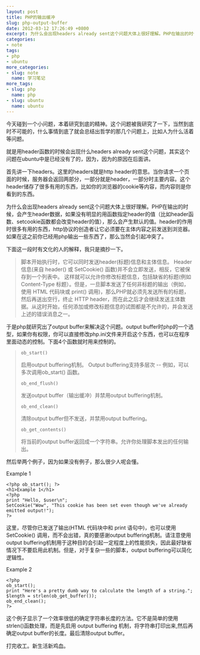 ```yaml
---
layout: post
title: PHP的输出缓冲
slug: php-output-buffer
date: 2012-03-12 17:26:49 +0800
excerpt: 为什么会出现headers already sent这个问题大体上很好理解。PHP在输出的时候，会产生header数据，如果没有明显的用函数指定header的值（比如header函数、setcookie函数都会改变header的值），那么会产生默认的值。header的作用时很多有用的东西，http协议的创造者让它必须要在主体内容之前发送到浏览器。如果在这之前你已经用php输出一些东西了，那么当然会引起冲突了。
categories:
- note
tags:
- php
- ubuntu
more_categories:
- slug: note
  name: 学习笔记
more_tags:
- slug: php
  name: php
- slug: ubuntu
  name: ubuntu
---
```


今天碰到一个小问题，本着研究到底的精神。这个问题被我研究了一下，当然到底时不可能的，什么事情到底了就会总结出哲学的那几个问题上，比如人为什么活着等问题。

就是用header函数的时候会出现什么headers already sent这个问题，其实这个问题在ubuntu中是已经没有了的，因为，因为的原因在后面讲。

首先讲一下headers。这里的headers就是http header的意思。当你请求一个页面的时候，服务器会返回两部分，一部分就是header，一部分时主要内容。这个header储存了很多有用的东西，比如你的浏览器的cookie等内容，而内容则是你看到的东西。

为什么会出现headers already sent这个问题大体上很好理解。PHP在输出的时候，会产生header数据，如果没有明显的用函数指定header的值（比如header函数、setcookie函数都会改变header的值），那么会产生默认的值。header的作用时很多有用的东西，http协议的创造者让它必须要在主体内容之前发送到浏览器。如果在这之前你已经用php输出一些东西了，那么当然会引起冲突了。


下面这一段时有文化的人的解释，我只是摘抄一下。

> 脚本开始执行时，它可以同时发送header(标题)信息和主体信息。 Header信息(来自 header() 或 SetCookie() 函数)并不会立即发送，相反，它被保存到一个列表中。 这样就可以允许你修改标题信息，包括缺省的标题(例如 Content-Type 标题）。但是，一旦脚本发送了任何非标题的输出（例如，使用 HTML 代码块或 print() 调用)，那么PHP就必须先发送所有的标题，然后再送出空行，终止 HTTP header，而在此之后才会继续发送主体数据。从这时开始，任何添加或修改标题信息的试图都是不允许的，并会发送上述的错误消息之一。

于是php就研究出了output buffer来解决这个问题。output buffer时php的一个选型，如果你有权限，你可以直接修改php.ini文件来开启这个东西，也可以在程序里面动态的控制。下面4个函数就时用来控制的。

> `ob_start()`
>
> 启用output buffering机制。 Output buffering支持多层次 -- 例如，可以多次调用ob_start() 函数。
>
> `ob_end_flush()`
>
> 发送output buffer（输出缓冲）并禁用output buffering机制。
>
> `ob_end_clean()`
>
> 清除output buffer但不发送，并禁用output buffering。
>
> `ob_get_contents()`
>
> 将当前的output buffer返回成一个字符串。允许你处理脚本发出的任何输出。

然后举两个例子，因为如果没有例子，那么很少人呢会懂。

Example 1

	<?php ob_start(); ?>
	<h1>Example 1</h1>
	<?php
	print "Hello, $user\n";
	SetCookie("Wow", "This cookie has been set even though we've already emitted output!");
	?>


这里，尽管你已发送了输出(HTML 代码块中和 print 语句中)，也可以使用 SetCookie() 调用，而不会出错，真的要感谢output buffering机制。请注意使用output buffering机制用于这种目的会引起一定程度上的性能损失，因此最好缺省情况下不要启用此机制。但是，对于复杂一些的脚本，output buffering可以简化逻辑性。

Example 2

	<?php
	ob_start();
	print "Here's a pretty dumb way to calculate the length of a string.";
	$length = strlen(ob_get_buffer());
	ob_end_clean();
	?>


这个例子显示了一个效率很低的确定字符串长度的方法。它不是简单的使用strlen()函数处理，而是先启用 output buffering 机制，将字符串打印出来,然后再确定output buffer的长度。最后清除output buffer。

打完收工。新生活新鸡血。
